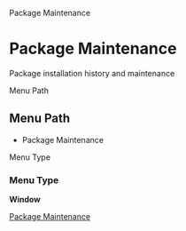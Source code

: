 
Package Maintenance
# Package Maintenance


Package installation history and maintenance

Menu Path
## Menu Path



- Package Maintenance

Menu Type
### Menu Type

**Window**


[Package Maintenance](../../functional-guide/window/window-package-maintenance.md)